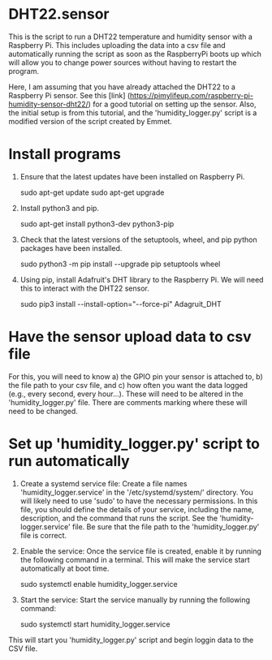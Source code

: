 # DHT22.sensor
This is the script to run a DHT22 temperature and humidity sensor with a Raspberry Pi. This includes uploading the data into a csv file and automatically running the script as soon as the RaspberryPi boots up which will allow you to change power sources without having to restart the program.

Here, I am assuming that you have already attached the DHT22 to a Raspberry Pi sensor. See this [link] (https://pimylifeup.com/raspberry-pi-humidity-sensor-dht22/) for a good tutorial on setting up the sensor. Also, the initial setup is from this tutorial, and the 'humidity_logger.py' script is a modified version of the script created by Emmet.

# Install programs
1. Ensure that the latest updates have been installed on Raspberry Pi.
   
   sudo apt-get update
   sudo apt-get upgrade
   
2. Install python3 and pip.
   
   sudo apt-get install python3-dev python3-pip
   
3. Check that the latest versions of the setuptools, wheel, and pip python packages have been installed.
   
   sudo python3 -m pip install --upgrade pip setuptools wheel
   
4. Using pip, install Adafruit's DHT library to the Raspberry Pi. We will need this to interact with the DHT22 sensor.

   sudo pip3 install --install-option="--force-pi" Adagruit_DHT

# Have the sensor upload data to csv file
For this, you will need to know a) the GPIO pin your sensor is attached to, b) the file path to your csv file, and c) how often you want the data logged (e.g., every second, every hour...). These will need to be altered in the 'humidity_logger.py' file. There are comments marking where these will need to be changed.

# Set up 'humidity_logger.py' script to run automatically
1. Create a systemd service file: Create a file names 'humidity_logger.service' in the '/etc/systemd/system/' directory. You will likely need to use 'sudo' to have the necessary permissions. In this file, you should define the details of your service, including the name, description, and the command that runs the script. See the 'humidity-logger.service' file. 
   Be sure that the file path to the 'humidity_logger.py' file is correct.

2. Enable the service: Once the service file is created, enable it by running the following command in a terminal. This will make the service start automatically at boot time.

    sudo systemctl enable humidity_logger.service

3. Start the service: Start the service manually by running the following command:

    sudo systemctl start humidity_logger.service

  This will start you 'humidity_logger.py' script and begin loggin data to the CSV file. 
